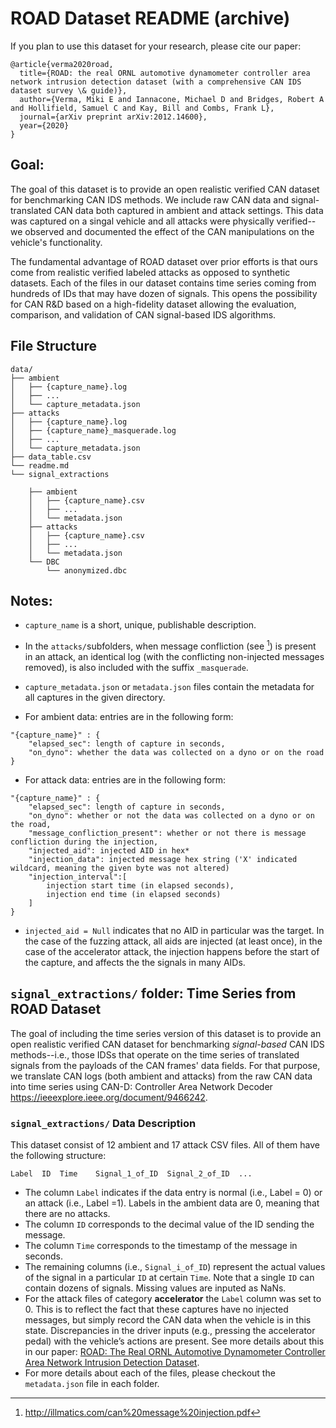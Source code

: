 # ROAD Dataset README (archive)

If you plan to use this dataset for your research, please cite our paper:

```
@article{verma2020road,
  title={ROAD: the real ORNL automotive dynamometer controller area network intrusion detection dataset (with a comprehensive CAN IDS dataset survey \& guide)},
  author={Verma, Miki E and Iannacone, Michael D and Bridges, Robert A and Hollifield, Samuel C and Kay, Bill and Combs, Frank L},
  journal={arXiv preprint arXiv:2012.14600},
  year={2020}
}
```

## Goal:
The goal of this dataset is to provide an open realistic verified CAN dataset for benchmarking CAN IDS methods. We include raw CAN data and signal-translated CAN data both captured in ambient and attack settings. This data was captured on a singal vehicle and all attacks were physically verified--we observed and documented the effect of the CAN manipulations on the vehicle's functionality.

The fundamental advantage of ROAD dataset over prior efforts is that ours come from realistic verified labeled attacks as opposed to synthetic datasets. Each of the files in our dataset contains time series coming from hundreds of IDs that may have dozen of signals. This opens the possibility for CAN R&D based on a high-fidelity dataset allowing the evaluation, comparison, and validation of CAN signal-based IDS algorithms.


## File Structure

```
data/
├── ambient
│   ├── {capture_name}.log
│   ├── ...
│   └── capture_metadata.json
├── attacks
│   ├── {capture_name}.log
│   ├── {capture_name}_masquerade.log
│   ├── ...
│   └── capture_metadata.json
├── data_table.csv
└── readme.md
└── signal_extractions

    ├── ambient
    │   ├── {capture_name}.csv
    │   ├── ...
    │   └── metadata.json
    ├── attacks
    │   ├── {capture_name}.csv
    │   ├── ...
    │   └── metadata.json
    └── DBC
        └── anonymized.dbc
```

## Notes:
* `capture_name` is a short, unique, publishable description.
* In the `attacks/`subfolders, when message confliction (see [^miller_valasek]) is present in an attack, an identical log (with the conflicting non-injected messages removed), is also included with the suffix `_masquerade`.

* `capture_metadata.json` or  `metadata.json` files contain the metadata for all captures in the given directory.

* For ambient data: entries are in the following form:
```
"{capture_name}" : {
    "elapsed_sec": length of capture in seconds,
    "on_dyno": whether the data was collected on a dyno or on the road }
```
* For attack data: entries are in the following form:
```
"{capture_name}" : {
    "elapsed_sec": length of capture in seconds,
    "on_dyno": whether or not the data was collected on a dyno or on the road,
    "message_confliction_present": whether or not there is message confliction during the injection,
    "injected_aid": injected AID in hex*
    "injection_data": injected message hex string ('X' indicated wildcard, meaning the given byte was not altered)
    "injection_interval":[
        injection start time (in elapsed seconds),
        injection end time (in elapsed seconds)
    ]
}
```

* `injected_aid = Null` indicates that no AID in particular was the target. In the case of the fuzzing attack, all aids are injected (at least once), in the case of the accelerator attack, the injection happens before the start of the capture, and affects the the signals in many AIDs.



## `signal_extractions/` folder: Time Series from ROAD Dataset

The goal of including the time series version of this dataset is to provide an open realistic verified CAN dataset for benchmarking *signal-based* CAN IDS methods--i.e., those IDSs that operate on the time series of translated signals from the payloads of the CAN frames' data fields. For that purpose, we translate CAN logs (both ambient and attacks) from the raw CAN data into time series using CAN-D: Controller Area Network Decoder https://ieeexplore.ieee.org/document/9466242.


### `signal_extractions/` Data Description
This dataset consist of 12 ambient and 17 attack CSV files. All of them have the following structure:

`Label	ID 	Time	Signal_1_of_ID	Signal_2_of_ID	...`

- The column `Label` indicates if the data entry is normal (i.e., Label = 0) or an attack (i.e., Label =1). Labels in the ambient data are 0, meaning that there are no attacks.
- The column `ID` corresponds to the decimal value of the ID sending the message.
- The column `Time` corresponds to the timestamp of the message in seconds.
- The remaining columns (i.e., `Signal_i_of_ID`) represent the actual values of the signal in a particular `ID` at certain `Time`. Note that a single `ID` can contain dozens of signals. Missing values are inputed as NaNs.
- For the attack files of category **accelerator** the `Label` column was set to 0. This is to reflect the fact that these captures have no injected messages, but simply record the CAN data when the vehicle is in this state. Discrepancies in the driver inputs (e.g., pressing the accelerator pedal) with the vehicle’s actions are present. See more details about this in our paper: [ROAD: The Real ORNL Automotive Dynamometer Controller Area Network Intrusion Detection Dataset](https://arxiv.org/pdf/2012.14600.pdf).
- For more details about each of the files, please checkout the `metadata.json` file in each folder.




[^miller_valasek]: http://illmatics.com/can%20message%20injection.pdf
